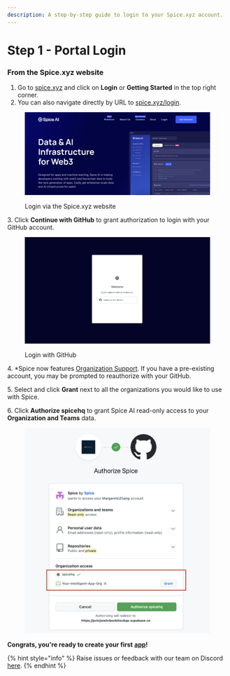 ```yaml
---
description: A step-by-step guide to login to your Spice.xyz account.
---
```


# Step 1 - Portal Login

### From the Spice.xyz website

1. Go to [spice.xyz](https://www.spice.xyz) and click on **Login** or **Getting Started** in the top right corner.
2. You can also navigate directly by URL to [spice.xyz/login](https://spice.xyz/login).

<figure><img src="../../.gitbook/assets/CleanShot 2023-01-24 at 14.07.06@2x.png" alt=""><figcaption><p>Login via the Spice.xyz website</p></figcaption></figure>

3\.   Click **Continue with GitHub** to grant authorization to login with your GitHub account.

<figure><img src="../../.gitbook/assets/CleanShot 2023-01-24 at 14.00.46@2x.png" alt=""><figcaption><p>Login with GitHub</p></figcaption></figure>

4\.   \*Spice now features [Organization Support](../../portal/organizations.md). If you have a pre-existing account, you may be prompted to reauthorize with your GitHub.&#x20;

5\.   Select and click **Grant** next to all the organizations you would like to use with Spice.

6\.   Click **Authorize spicehq** to grant Spice AI read-only access to your **Organization and Teams** data.

<figure><img src="../../.gitbook/assets/image (6) (1).png" alt=""><figcaption></figcaption></figure>

**Congrats, you're ready to create your first** [**app**](../../portal/apps/)**!**



{% hint style="info" %}
Raise issues or feedback with our team on Discord [here](https://discord.gg/PUCapX22En).&#x20;
{% endhint %}
